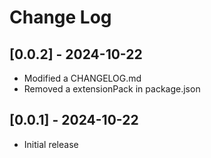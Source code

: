 # Change Log

## [0.0.2] - 2024-10-22

- Modified a CHANGELOG.md
- Removed a extensionPack in package.json

## [0.0.1] - 2024-10-22

- Initial release
